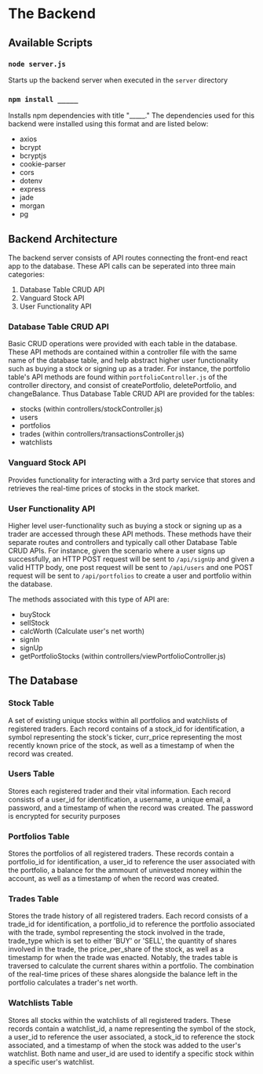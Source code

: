 # The Backend

## Available Scripts

### `node server.js`

Starts up the backend server when executed in the `server` directory

### `npm install _____`

Installs npm dependencies with title "_____." The dependencies used for this backend were installed using
this format and are listed below:
* axios
* bcrypt
* bcryptjs
* cookie-parser
* cors
* dotenv
* express
* jade
* morgan
* pg

## Backend Architecture

The backend server consists of API routes connecting the front-end react app to the database.
These API calls can be seperated into three main categories:

1. Database Table CRUD API
2. Vanguard Stock API
3. User Functionality API

### Database Table CRUD API

Basic CRUD operations were provided with each table in the database. These API methods are contained within
a controller file with the same name of the database table, and help abstract higher user functionality
such as buying a stock or signing up as a trader. For instance, the portfolio table's API methods are found 
within `portfolioController.js` of the controller directory, and consist of createPortfolio, deletePortfolio,
and changeBalance. Thus Database Table CRUD API are provided for the tables:

* stocks (within controllers/stockController.js)
* users
* portfolios
* trades (within controllers/transactionsController.js)
* watchlists


### Vanguard Stock API

Provides functionality for interacting with a 3rd party service that stores and retrieves the real-time prices
of stocks in the stock market.

### User Functionality API

Higher level user-functionality such as buying a stock or signing up as a trader are accessed through these API
methods. These methods have their separate routes and controllers and typically call other Database Table CRUD 
APIs. For instance, given the scenario where a user signs up successfully, an HTTP POST request will be sent to
`/api/signUp` and given a valid HTTP body, one post request will be sent to `/api/users` and one POST request 
will be sent to `/api/portfolios` to create a user and portfolio within the database.

The methods associated with this type of API are:
- buyStock
- sellStock
- calcWorth  (Calculate user's net worth)
- signIn
- signUp
- getPortfolioStocks (within controllers/viewPortfolioController.js)


## The Database

### Stock Table

A set of existing unique stocks within all portfolios and watchlists of registered traders. Each record
contains of a stock_id for identification, a symbol representing the stock's ticker, curr_price representing 
the most recently known price of the stock, as well as a timestamp of when the record was created.

### Users Table

Stores each registered trader and their vital information. Each record consists of a user_id for identification,
a username, a unique email, a password, and a timestamp of when the record was created. The password is encrypted
for security purposes

### Portfolios Table

Stores the portfolios of all registered traders. These records contain a portfolio_id for identification, a 
user_id to reference the user associated with the portfolio, a balance for the ammount of uninvested money within
the account, as well as a timestamp of when the record was created.

### Trades Table

Stores the trade history of all registered traders. Each record consists of a trade_id for identification, a
portfolio_id to reference the portfolio associated with the trade, symbol representing the stock involved in 
the trade, trade_type which is set to either 'BUY' or 'SELL', the quantity of shares involved in the trade, the
price_per_share of the stock, as well as a timestamp for when the trade was enacted. Notably, the trades table is
traversed to calculate the current shares within a portfolio. The combination of the real-time prices of these 
shares alongside the balance left in the portfolio calculates a trader's net worth.

### Watchlists Table

Stores all stocks within the watchlists of all registered traders. These records contain a watchlist_id, a name
representing the symbol of the stock, a user_id to reference the user associated, a stock_id to reference the stock
associated, and a timestamp of when the stock was added to the user's watchlist. Both name and user_id are used to
identify a specific stock within a specific user's watchlist.

